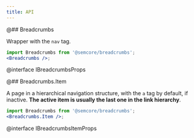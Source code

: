 ```yaml
---
title: API
---
```


@## Breadcrumbs

Wrapper with the `nav` tag.

```jsx
import Breadcrumbs from '@semcore/breadcrumbs';
<Breadcrumbs />;
```

@interface IBreadcrumbsProps

@## Breadcrumbs.Item

A page in a hierarchical navigation structure, with the `a` tag by default, if inactive. **The active item is usually the last one in the link hierarchy**.

```jsx
import Breadcrumbs from '@semcore/breadcrumbs';
<Breadcrumbs.Item />;
```

@interface IBreadcrumbsItemProps
